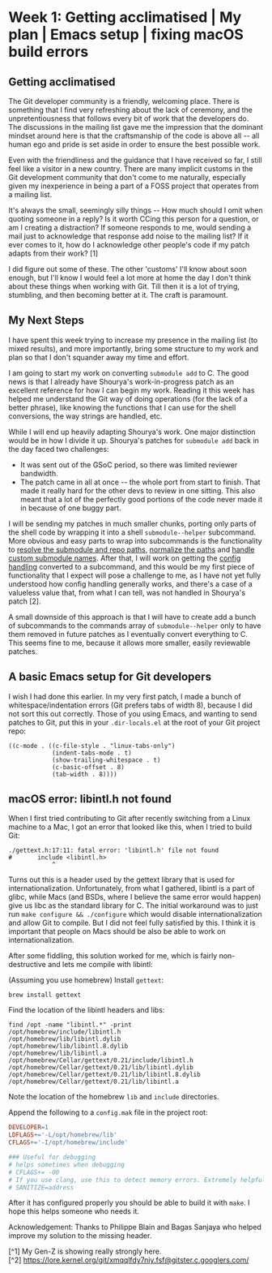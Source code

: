 # Week 1: Getting acclimatised | My plan | Emacs setup | fixing macOS build errors

## Getting acclimatised

The Git developer community is a friendly, welcoming place. There is something that I find very refreshing about the lack of ceremony, and the unpretentiousness that follows every bit of work that the developers do. The discussions in the mailing list gave me the impression that the dominant mindset around here is that the craftsmanship of the code is above all -- all human ego and pride is set aside in order to ensure the best possible work.

Even with the friendliness and the guidance that I have received so far, I still feel like a visitor in a new country. There are many implicit customs in the Git development community that don't come to me naturally, especially given my inexperience in being a part of a FOSS project that operates from a mailing list.

It's always the small, seemingly silly things -- How much should I omit when quoting someone in a reply? Is it worth CCing this person for a question, or am I creating a distraction? If someone responds to me, would sending a mail just to acknowledge that response add noise to the mailing list? If it ever comes to it, how do I acknowledge other people's code if my patch adapts from their work? [1]

I did figure out some of these. The other 'customs' I'll know about soon enough, but I'll know I would feel a lot more at home the day I don't think about these things when working with Git. Till then it is a lot of trying, stumbling, and then becoming better at it. The craft is paramount.

## My Next Steps

I have spent this week trying to increase my presence in the mailing list (to mixed results), and more importantly, bring some structure to my work and plan so that I don't squander away my time and effort.

I am going to start my work on converting `submodule add` to C. The good news is that I already have Shourya's work-in-progress patch as an excellent reference for how I can begin my work. Reading it this week has helped me understand the Git way of doing operations (for the lack of a better phrase), like knowing the functions that I can use for the shell conversions, the way strings are handled, etc.

While I will end up heavily adapting Shourya's work. One major distinction would be in how I divide it up. Shourya's patches for `submodule add` back in the day faced two challenges:

- It was sent out of the GSoC period, so there was limited reviewer bandwidth.
- The patch came in all at once -- the whole port from start to finish. That made it really hard for the other devs to review in one sitting. This also meant that a lot of the perfectly good portions of the code never made it in because of one buggy part.

I will be sending my patches in much smaller chunks, porting only parts of the shell code by wrapping it into a shell `submodule--helper` subcommand. More obvious and easy parts to wrap into subcommands is the functionality to [resolve the submodule and repo paths](https://github.com/git/git/blob/107691cb07aab771585844fcd39d5e1c7f1ed14b/git-submodule.sh#L153-L191), [normalize the paths](https://github.com/git/git/blob/107691cb07aab771585844fcd39d5e1c7f1ed14b/git-submodule.sh#L193-L204) and [handle custom submodule names](https://github.com/git/git/blob/107691cb07aab771585844fcd39d5e1c7f1ed14b/git-submodule.sh#L232-L242). After that, I will work on getting the [config handling](https://github.com/git/git/blob/107691cb07aab771585844fcd39d5e1c7f1ed14b/git-submodule.sh#L281-L307) converted to a subcommand, and this would be my first piece of functionality that I expect will pose a challenge to me, as I have not yet fully understood how config handling generally works, and there's a case of a valueless value that, from what I can tell, was not handled in Shourya's patch [2].

A small downside of this approach is that I will have to create add a bunch of subcommands to the commands array of `submodule--helper` only to have them removed in future patches as I eventually convert everything to C. This seems fine to me, because it allows more smaller, easily reviewable patches.

## A basic Emacs setup for Git developers

I wish I had done this earlier. In my very first patch, I made a bunch of whitespace/indentation errors (Git prefers tabs of width 8), because I did not sort this out correctly. Those of you using Emacs, and wanting to send patches to Git, put this in your `.dir-locals.el` at the root of your Git project repo:

```elisp
((c-mode . ((c-file-style . "linux-tabs-only")
            (indent-tabs-mode . t)
            (show-trailing-whitespace . t)
            (c-basic-offset . 8)
            (tab-width . 8))))
```

## macOS error: libintl.h not found

When I first tried contributing to Git after recently switching from a Linux machine to a Mac, I got an error that looked like this, when I tried to build Git:
```
./gettext.h:17:11: fatal error: 'libintl.h' file not found
#       include <libintl.h>
            ^
```

Turns out this is a header used by the gettext library that is used for internationalization. Unfortunately, from what I gathered, libintl is a part of glibc, while Macs (and BSDs, where I believe the same error would happen) give us libc as the standard library for C. The initial workaround was to just run `make configure && ./configure` which would disable internationalization and allow Git to compile. But I did not feel fully satisfied by this. I think it is important that people on Macs should be also be able to work on internationalization.

After some fiddling, this solution worked for me, which is fairly non-destructive and lets me compile with libintl:

(Assuming you use homebrew) Install `gettext`:
```
brew install gettext
```

Find the location of the libintl headers and libs:

```
find /opt -name "libintl.*" -print
/opt/homebrew/include/libintl.h
/opt/homebrew/lib/libintl.dylib
/opt/homebrew/lib/libintl.8.dylib
/opt/homebrew/lib/libintl.a
/opt/homebrew/Cellar/gettext/0.21/include/libintl.h
/opt/homebrew/Cellar/gettext/0.21/lib/libintl.dylib
/opt/homebrew/Cellar/gettext/0.21/lib/libintl.8.dylib
/opt/homebrew/Cellar/gettext/0.21/lib/libintl.a
```

Note the location of the homebrew `lib` and `include` directories.

Append the following to a `config.mak` file in the project root:
```makefile
DEVELOPER=1
LDFLAGS+='-L/opt/homebrew/lib'
CFLAGS+='-I/opt/homebrew/include'

### Useful for debugging
# helps sometimes when debugging
# CFLAGS+= -O0
# If you use clang, use this to detect memory errors. Extremely helpful.
# SANITIZE=address
```

After it has configured properly you should be able to build it with `make`. I hope this helps someone who needs it.

Acknowledgement: Thanks to Philippe Blain and Bagas Sanjaya who helped improve my solution to the missing header.

[^1] My Gen-Z is showing really strongly here.  
[^2] https://lore.kernel.org/git/xmqqlfdy7niy.fsf@gitster.c.googlers.com/
